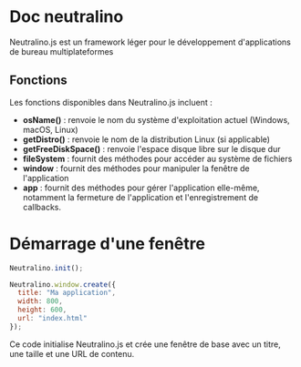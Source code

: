 # Doc neutralino
Neutralino.js est un framework léger pour le développement d'applications de bureau multiplateformes

## Fonctions
Les fonctions disponibles dans Neutralino.js incluent :
- **osName()** : renvoie le nom du système d'exploitation actuel (Windows, macOS, Linux)
- **getDistro()** : renvoie le nom de la distribution Linux (si applicable)
- **getFreeDiskSpace()** : renvoie l'espace disque libre sur le disque dur
- **fileSystem** : fournit des méthodes pour accéder au système de fichiers
- **window** : fournit des méthodes pour manipuler la fenêtre de l'application
- **app** : fournit des méthodes pour gérer l'application elle-même, notamment la fermeture de l'application et l'enregistrement de callbacks.

# Démarrage d'une fenêtre
```js
Neutralino.init();

Neutralino.window.create({
  title: "Ma application",
  width: 800,
  height: 600,
  url: "index.html"
});
```
Ce code initialise Neutralino.js et crée une fenêtre de base avec un titre, une taille et une URL de contenu.